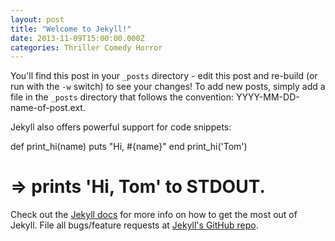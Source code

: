 ```yaml
---
layout: post
title: "Welcome to Jekyll!"
date: 2013-11-09T15:00:00.000Z
categories: Thriller Comedy Horror
---
```


You&#39;ll find this post in your `_posts` directory - edit this post and re-build (or run with the `-w` switch) to see your changes! To add new posts, simply add a file in the `_posts` directory that follows the convention: YYYY-MM-DD-name-of-post.ext.

Jekyll also offers powerful support for code snippets:

<!--|%%|%7B%25%20highlight%20ruby%20%25%7D|%%|--> def print_hi(name) puts &quot;Hi, #{name}&quot; end print_hi(&#39;Tom&#39;)

# =&gt; prints &#39;Hi, Tom&#39; to STDOUT.

<!--|%%|%7B%25%20endhighlight%20%25%7D|%%|-->

Check out the [Jekyll docs](http://jekyllrb.com) for more info on how to get the most out of Jekyll. File all bugs/feature requests at [Jekyll&#39;s GitHub repo](https://github.com/mojombo/jekyll).
